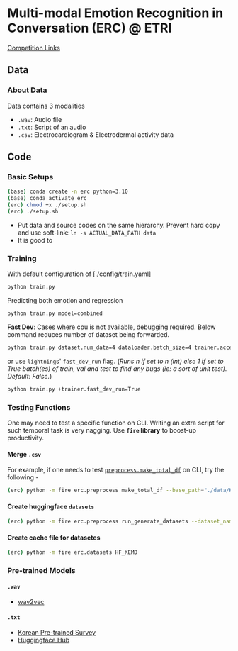 # Multi-modal Emotion Recognition in Conversation (ERC) @ ETRI

[Competition Links](https://aifactory.space/competition/detail/2234)

## Data

### About Data
Data contains 3 modalities
- `.wav`: Audio file
- `.txt`: Script of an audio
- `.csv`: Electrocardiogram & Electrodermal activity data

## Code
### Basic Setups
```zsh
(base) conda create -n erc python=3.10
(base) conda activate erc
(erc) chmod +x ./setup.sh
(erc) ./setup.sh
```

- Put data and source codes on the same hierarchy. Prevent hard copy and use soft-link: `ln -s ACTUAL_DATA_PATH data`
- It is good to

### Training
With default configuration of [./config/train.yaml]
```zsh
python train.py
```
Predicting both emotion and regression
```zsh
python train.py model=combined
```

**Fast Dev**:
Cases where cpu is not available, debugging required. Below command reduces number of dataset being forwarded.
```zsh
python train.py dataset.num_data=4 dataloader.batch_size=4 trainer.accelerator=cpu
```
or use `lightning`s' `fast_dev_run` flag. (_Runs n if set to n (int) else 1 if set to True batch(es) of train, val and test to find any bugs (ie: a sort of unit test). Default: False._)
```zsh
python train.py +trainer.fast_dev_run=True
```

### Testing Functions

One may need to test a specific function on CLI. Writing an extra script for such temporal task is very nagging. Use **`fire` library** to boost-up productivity.

#### Merge `.csv`
For example, if one needs to test [`preprocess.make_total_df`](erc/preprocess.py) on CLI, try the following -
```zsh
(erc) python -m fire erc.preprocess make_total_df --base_path="./data/KEMDy19"
```
#### Create huggingface `datasets`
```zsh
(erc) python -m fire erc.preprocess run_generate_datasets --dataset_name="kemdy19"
```

#### Create cache file for datasetes
```zsh
(erc) python -m fire erc.datasets HF_KEMD
```

### Pre-trained Models

#### `.wav`

- [wav2vec](https://huggingface.co/models?sort=downloads&search=wav2vec)

#### `.txt`

- [Korean Pre-trained Survey](https://arxiv.org/pdf/2112.03014.pdf)
- [Huggingface Hub](https://huggingface.co/models?language=ko&sort=downloads)